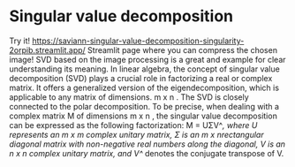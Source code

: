 # Singular value decomposition
Try it! https://saviann-singular-value-decomposition-singularity-2orpib.streamlit.app/
Streamlit page where you can compress the chosen image!
SVD based on the image processing is a great and example for clear understanding its meaning. In linear algebra, the concept of singular value decomposition (SVD) plays a crucial role in factorizing a real or complex matrix. It offers a generalized version of the eigendecomposition, which is applicable to any matrix of dimensions.
m x n
. The SVD is closely connected to the polar decomposition.
To be precise, when dealing with a complex matrix M of dimensions
m x n
, the singular value decomposition can be expressed as the following factorization:
M = UΣV^*,
where U represents an m x m complex unitary matrix, 
Σ is an m x nrectangular diagonal matrix with non-negative real numbers along the diagonal, 
V is an n x n complex unitary matrix, and V^* denotes the conjugate transpose of V.
